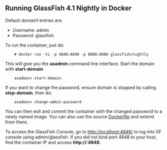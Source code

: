 Running GlassFish 4.1 Nightly in Docker
-----------------------------------------
Default domain1 entries are:

 * Username: admin
 * Password: glassfish

To run the container, just do:

        # docker run -ti -p 4848:4848 -p 8080:8080 glassfish/nightly

This will give you the **asadmin** command line interface. Start the domain with **start-domain**

        asadmin> start-domain

If you want to change the password, ensure domain is stopped by calling **stop-domain**, then do:

        asadmin> change-admin-password

You can then exit and commit the container with the changed password to a newly named image. You can also use the source [Dockerfile](https://github.com/glassfish/docker/blob/master/nightly/Dockerfile) and extend from there.

To access the GlassFish Console, go to [http://localhost:4848/](http://localhost:4848/) to log into GF console using admin/glassfish. If you did not bind port 4848 to your host, find the container IP and access **http://<container-ip>:4848**.
